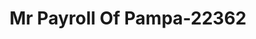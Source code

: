 ---
f_zip-code: 79065
f_state-code: TX
title: Mr Payroll Of Pampa-22362
f_phone: 806-669-2274
f_city-only: Pampa
f_address: 309 N Hobart Street Pampa
f_location-unique-id: '22362'
slug: mr-payroll-of-pampa-22362
updated-on: '2024-05-30T13:46:58.046Z'
created-on: '2024-05-30T13:36:59.803Z'
published-on: '2024-05-30T13:54:32.469Z'
f_city-state: cms/city/pampa-tx.md
f_company: cms/company/mr-payroll-of-pampa.md
f_state: cms/state/texas.md
layout: '[payday-loan].html'
tags: payday-loan
---